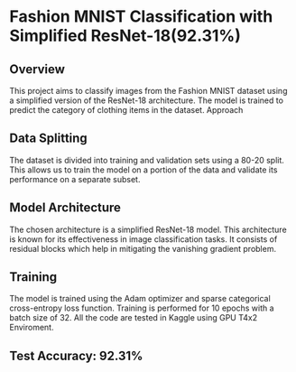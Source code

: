 # Fashion MNIST Classification with Simplified ResNet-18(92.31%)
## Overview
This project aims to classify images from the Fashion MNIST dataset using a simplified version of the ResNet-18 architecture. The model is trained to predict the category of clothing items in the dataset.
Approach
## Data Splitting
The dataset is divided into training and validation sets using a 80-20 split. This allows us to train the model on a portion of the data and validate its performance on a separate subset.
## Model Architecture
The chosen architecture is a simplified ResNet-18 model. This architecture is known for its effectiveness in image classification tasks. It consists of residual blocks which help in mitigating the vanishing gradient problem.
## Training
The model is trained using the Adam optimizer and sparse categorical cross-entropy loss function. Training is performed for 10 epochs with a batch size of 32.
All the code are tested in Kaggle using GPU T4x2 Enviroment.
## Test Accuracy: 92.31%
